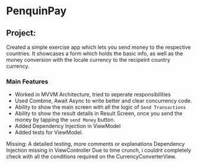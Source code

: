 # PenquinPay

## Project:

Created a simple exercise app which lets you send money to the respective countries.
It showcases a form which holds the basic info, as well as the money conversion with the locale currency to the recipeint country currency.

### Main Features
  * Worked in MVVM Architecture, tried to seperate responsibilities
  * Used Combine, Await Async to write better and clear concurrency code.
  * Ability to show the main screen with all the logic of `Send Transactions`
  * Ability to show the result details in Result Screen, once you send the money by tapping the `send Money` button.
  * Added Dependency Injection in ViewModel
  * Added tests for ViewModel.

Missing:
A detailed testing,
more comments or explanations
Dependency Injection missing in ViewController
Due to time crunch, i couldnt  completely check with all the conditions required on the CurrencyConverterView. 
